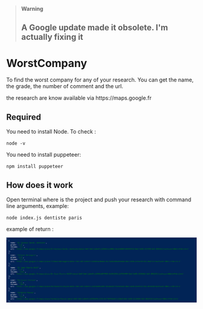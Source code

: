 > **Warning**
> ## A Google update made it obsolete. I'm actually fixing it

# WorstCompany

<p>To find the worst company for any of your research. You can get the name, the grade, the number of comment and the url.</p>
<p>the research are know available via https://maps.google.fr</p>

## Required
<p>You need to install Node. To check :</p>

```shell
node -v
```
<p>You need to install puppeteer:</p>

```shell
npm install puppeteer
```
## How does it work

<p>Open terminal where is the project and push your research with command line arguments, example:</p> 

```shell
node index.js dentiste paris
```

<p>example of return :</p>
<img src="https://github.com/NicolasDewae/worstCompany/blob/master/result_example.PNG" alt="">



